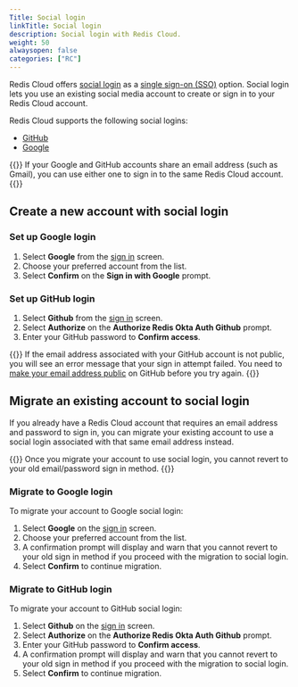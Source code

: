 ```yaml
---
Title: Social login
linkTitle: Social login
description: Social login with Redis Cloud.
weight: 50
alwaysopen: false
categories: ["RC"]
---
```


Redis Cloud offers [social login](https://en.wikipedia.org/wiki/Social_login) as a [single sign-on (SSO)](https://en.wikipedia.org/wiki/Single_sign-on) option. Social login lets you use an existing social media account to create or sign in to your Redis Cloud account.

Redis Cloud supports the following social logins:
- [GitHub](https://github.com/)
- [Google](https://accounts.google.com/)

{{<note>}}
If your Google and GitHub accounts share an email address (such as Gmail), you can use either one to sign in to the same Redis Cloud account.
{{</note>}}

## Create a new account with social login

### Set up Google login

1. Select **Google** from the [sign in](https://app.redislabs.com/new/) screen.
2. Choose your preferred account from the list.
3. Select **Confirm** on the **Sign in with Google** prompt.

### Set up GitHub login

1. Select **Github** from the [sign in](https://app.redislabs.com/new/) screen.
2. Select **Authorize** on the **Authorize Redis Okta Auth Github** prompt.
3. Enter your GitHub password to **Confirm access**.

{{<note>}}
If the email address associated with your GitHub account is not public, you will see an error message that your sign in attempt failed. You need to [make your email address public](https://docs.github.com/en/account-and-profile/setting-up-and-managing-your-personal-account-on-github/managing-email-preferences) on GitHub before you try again.
{{</note>}}

## Migrate an existing account to social login

If you already have a Redis Cloud account that requires an email address and password to sign in, you can migrate your existing account to use a social login associated with that same email address instead.

{{<warning>}}
Once you migrate your account to use social login, you cannot revert to your old email/password sign in method.
{{</warning>}}

### Migrate to Google login

To migrate your account to Google social login:
1. Select **Google** on the [sign in](https://app.redislabs.com/new/) screen.
2. Choose your preferred account from the list.
3. A confirmation prompt will display and warn that you cannot revert to your old sign in method if you proceed with the migration to social login.
4. Select **Confirm** to continue migration.

### Migrate to GitHub login

To migrate your account to GitHub social login:
1. Select **Github** on the [sign in](https://app.redislabs.com/new/) screen.
2. Select **Authorize** on the **Authorize Redis Okta Auth Github** prompt.
3. Enter your GitHub password to **Confirm access**.
4. A confirmation prompt will display and warn that you cannot revert to your old sign in method if you proceed with the migration to social login.
5. Select **Confirm** to continue migration.
